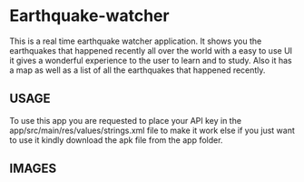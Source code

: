 # Earthquake-watcher
This is a real time earthquake watcher application. It shows you the earthquakes that happened recently all over the world with a easy to use UI it gives a wonderful experience to the user to learn and to study. Also it has a map as well as a list of all the earthquakes that happened recently. 

## USAGE
To use this app you are requested to place your API key in the app/src/main/res/values/strings.xml file to make it work else if you just want to use it kindly download the apk file from the app folder.

## IMAGES
